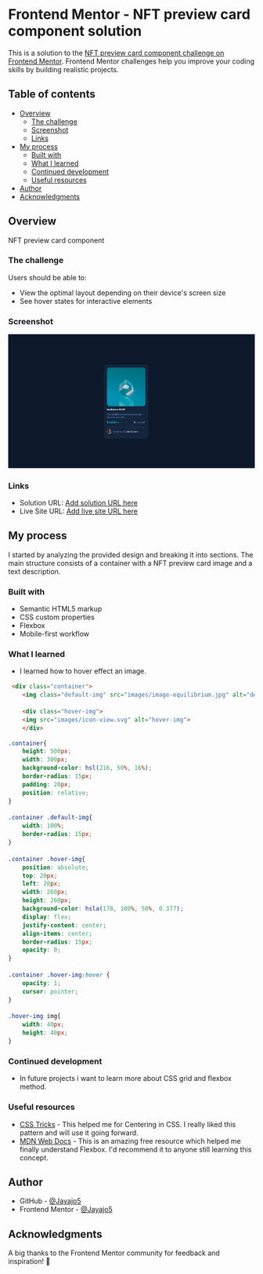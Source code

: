 # Frontend Mentor - NFT preview card component solution

This is a solution to the [NFT preview card component challenge on Frontend Mentor](https://www.frontendmentor.io/challenges/nft-preview-card-component-SbdUL_w0U). Frontend Mentor challenges help you improve your coding skills by building realistic projects. 

## Table of contents

- [Overview](#overview)
  - [The challenge](#the-challenge)
  - [Screenshot](#screenshot)
  - [Links](#links)
- [My process](#my-process)
  - [Built with](#built-with)
  - [What I learned](#what-i-learned)
  - [Continued development](#continued-development)
  - [Useful resources](#useful-resources)
- [Author](#author)
- [Acknowledgments](#acknowledgments)

## Overview

NFT preview card component

### The challenge

Users should be able to:

- View the optimal layout depending on their device's screen size
- See hover states for interactive elements

### Screenshot

![Screenshot of my NFT preview card component](images/Screenshot.PNG)

### Links

- Solution URL: [Add solution URL here](https://your-solution-url.com)
- Live Site URL: [Add live site URL here](https://your-live-site-url.com)

## My process

I started by analyzing the provided design and breaking it into sections. The main structure consists of a container with a NFT preview card image and a text description.

### Built with

- Semantic HTML5 markup
- CSS custom properties
- Flexbox
- Mobile-first workflow

### What I learned

- I learned how to hover effect an image.

```html
 <div class="container">
    <img class="default-img" src="images/image-equilibrium.jpg" alt="default-img">
    
    <div class="hover-img">
    <img src="images/icon-view.svg" alt="hover-img">
    </div>
```
```css
.container{
    height: 500px;
    width: 300px;
    background-color: hsl(216, 50%, 16%);
    border-radius: 15px;
    padding: 20px;
    position: relative;
}

.container .default-img{
    width: 100%;
    border-radius: 15px;
}

.container .hover-img{
    position: absolute;
    top: 20px;
    left: 20px;
    width: 260px;
    height: 260px;
    background-color: hsla(178, 100%, 50%, 0.377); 
    display: flex;
    justify-content: center;
    align-items: center;    
    border-radius: 15px;
    opacity: 0;
}

.container .hover-img:hover {
    opacity: 1;
    cursor: pointer;
}

.hover-img img{
    width: 40px;
    height: 40px;
}
```

### Continued development

- In future projects i want to learn more about CSS grid and flexbox method.

### Useful resources

- [CSS Tricks](https://css-tricks.com/centering-css-complete-guide/) - This helped me for Centering in CSS. I really liked this pattern and will use it going forward.
- [MDN Web Docs](https://developer.mozilla.org/en-US/docs/Glossary/Flexbox) - This is an amazing free resource which helped me finally understand Flexbox. I'd recommend it to anyone still learning this concept.

## Author

- GitHub - [@Jayajo5](https://github.com/Jayajo5)
- Frontend Mentor - [@Jayajo5](https://www.frontendmentor.io/profile/Jayajo5)

## Acknowledgments

A big thanks to the Frontend Mentor community for feedback and inspiration! 🚀
